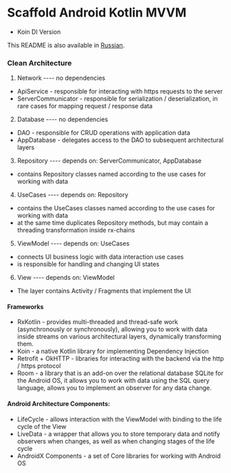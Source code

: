 # Scaffold Android Kotlin MVVM
- Koin DI Version

This README is also available in <a href="#">Russian</a>.

### Clean Architecture

1) Network ---- no dependencies
- ApiService - responsible for interacting with https requests to the server
- ServerCommunicator - responsible for serialization / deserialization, in rare cases for mapping request / response data

2) Database ---- no dependencies
- DAO - responsible for CRUD operations with application data
- AppDatabase - delegates access to the DAO to subsequent architectural layers

3) Repository ---- depends on: ServerCommunicator, AppDatabase
- contains Repository classes named according to the use cases for working with data

4) UseCases ---- depends on: Repository
- contains the UseCases classes named according to the use cases for working with data
- at the same time duplicates Repository methods, but may contain a threading transformation inside rx-chains

5) ViewModel ---- depends on: UseCases
- connects UI business logic with data interaction use cases
- is responsible for handling and changing UI states

6) View ---- depends on: ViewModel
- The layer contains Activity / Fragments that implement the UI


#### Frameworks
- RxKotlin - provides multi-threaded and thread-safe work (asynchronously or synchronously), allowing you to work with data inside streams on various architectural layers, dynamically transforming them.
- Koin - a native Kotlin library for implementing Dependency Injection
- Retrofit + OkHTTP - libraries for interacting with the backend via the http / https protocol
- Room - a library that is an add-on over the relational database SQLite for the Android OS, it allows you to work with data using the SQL query language, allows you to implement an observer for any data change.

#### Android Architecture Components:
- LifeCycle - allows interaction with the ViewModel with binding to the life cycle of the View
- LiveData - a wrapper that allows you to store temporary data and notify observers when changes, as well as when changing stages of the life cycle
- AndroidX Components - a set of Core libraries for working with Android OS
